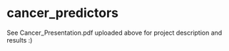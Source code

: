 # cancer_predictors

See Cancer_Presentation.pdf uploaded above for project description and results :)  
